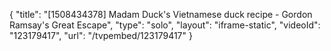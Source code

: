 {
    "title": "[1508434378] Madam Duck's Vietnamese duck recipe - Gordon Ramsay's Great Escape",
    "type": "solo",
    "layout": "iframe-static",
    "videoId": "123179417",
    "url": "\/tvpembed\/123179417"
}